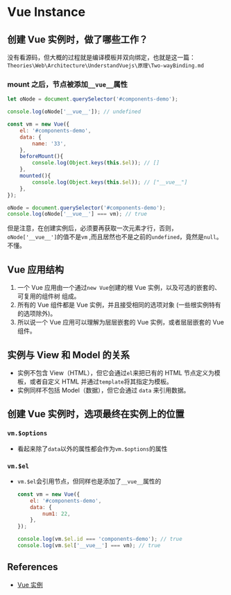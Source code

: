 # Vue Instance

## 创建 Vue 实例时，做了哪些工作？
没有看源码，但大概的过程就是编译模板并双向绑定，也就是这一篇：
`Theories\Web\Architecture\UnderstandVuejs\原理\Two-wayBinding.md`

### mount 之后，节点被添加`__vue__`属性
```js
let oNode = document.querySelector('#components-demo');

console.log(oNode['__vue__']); // undefined

const vm = new Vue({
    el: '#components-demo',
    data: {
        name: '33',
    },
    beforeMount(){
        console.log(Object.keys(this.$el)); // []
    },
    mounted(){
        console.log(Object.keys(this.$el)); // ["__vue__"]
    },
});

oNode = document.querySelector('#components-demo');
console.log(oNode['__vue__'] === vm); // true
```
但是注意，在创建实例后，必须要再获取一次元素才行，否则，`oNode['__vue__']`的值不是`vm`
,而且居然也不是之前的`undefined`，竟然是`null`。不懂。


## Vue 应用结构
1. 一个 Vue 应用由一个通过`new Vue`创建的根 Vue 实例，以及可选的嵌套的、可复用的组件树
组成。
2. 所有的 Vue 组件都是 Vue 实例，并且接受相同的选项对象 (一些根实例特有的选项除外)。
3. 所以说一个 Vue 应用可以理解为层层嵌套的 Vue 实例，或者层层嵌套的 Vue 组件。


## 实例与 View 和 Model 的关系
* 实例不包含 View（HTML），但它会通过`el`来把已有的 HTML 节点定义为模板，或者自定义
HTML 并通过`template`将其指定为模板。
* 实例同样不包括 Model（数据），但它会通过 `data` 来引用数据。


## 创建 Vue 实例时，选项最终在实例上的位置
### `vm.$options`
* 看起来除了`data`以外的属性都会作为`vm.$options`的属性

### `vm.$el`
* `vm.$el`会引用节点，但同样也是添加了`__vue__`属性的
    ```js
    const vm = new Vue({
        el: '#components-demo',
        data: {
            num1: 22,
        },
    });

    console.log(vm.$el.id === 'components-demo'); // true
    console.log(vm.$el['__vue__'] === vm); // true
    ```



## References
* [Vue 实例](https://cn.vuejs.org/v2/guide/instance.html)
